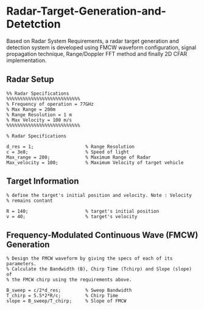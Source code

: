 # Radar-Target-Generation-and-Detetction
Based on Radar System Requirements, a radar target generation and detection system is developed using FMCW waveform configuration, signal propagation technique, Range/Doppler FFT  method and finally 2D CFAR implementation.

## Radar Setup

```
%% Radar Specifications 
%%%%%%%%%%%%%%%%%%%%%%%%%%%
% Frequency of operation = 77GHz
% Max Range = 200m
% Range Resolution = 1 m
% Max Velocity = 100 m/s
%%%%%%%%%%%%%%%%%%%%%%%%%%%

% Radar Specifications

d_res = 1;                   % Range Resolution
c = 3e8;                     % Speed of light
Max_range = 200;             % Maximum Range of Radar
Max_velocity = 100;          % Maximum Velocity of target vehicle
```

## Target Information

```
% define the target's initial position and velocity. Note : Velocity
% remains contant

R = 140;                     % target's initial position
v = 40;                      % target's velocity
```

## Frequency-Modulated Continuous Wave (FMCW) Generation

```
% Design the FMCW waveform by giving the specs of each of its parameters.
% Calculate the Bandwidth (B), Chirp Time (Tchirp) and Slope (slope) of 
% the FMCW chirp using the requirements above.

B_sweep = c/2*d_res;         % Sweep Bandwidth
T_chirp = 5.5*2*R/c;         % Chirp Time
slope = B_sweep/T_chirp;     % Slope of FMCW
```
